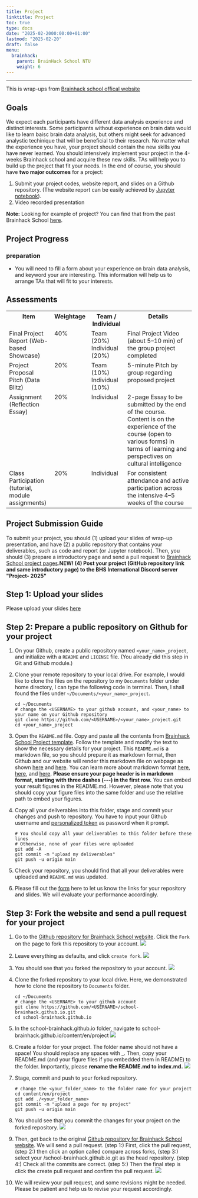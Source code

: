```yaml
---
title: Project
linktitle: Project
toc: true
type: docs
date: "2025-02-2000:00:00+01:00"
lastmod: "2025-02-20"
draft: false
menu:
  brainhack:
    parent: BrainHack School NTU
    weight: 6
---
```

---
This is wrap-ups from [Brainhack school offical website](https://school-brainhack.github.io/project_guide/)

## Goals
We expect each participants have different data analysis experience and distinct interests. Some participants without experience on brain data would like to learn baisc brain data analysis, but others might seek for advanced analystic techinique that will be beneficial to their research. No matter what the experience you have, your project should contain the new skills you have never learned. You should intensively implement your project in the 4-weeks Brainhack school and acquire these new skills. TAs will help you to build up the project that fit your needs. In the end of course, you should have **two major outcomes** for a project:
1. Submit your project codes, website report, and slides on a Github repository. (The website report can be easily achieved by [Jupyter notebook](https://jupyter.org/install)).
2. Video recorded presentation

**Note:**
Looking for example of project? You can find that from the past Brainhack School [here](https://school-brainhack.github.io/project/).

## Project Progress

### preparation
- You will need to fill a form about your experience on brain data analysis, and keyword your are interesting. This information will help us to arrange TAs that will fit to your interests.

## Assessments

<table>
  <!-- Header row -->
  <tr>
    <th valign="top" width="25%">Item</th>
    <th valign="top" width="10%">Weightage</th>
    <th valign="top" width="20%">Team / Individual</th>
    <th valign="top" width="45%">Details</th>
  </tr>

  <!-- Row 1 -->
  <tr>
    <td valign="top">Final Project Report (Web-based Showcase)</td>
    <td valign="top">40%</td>
    <td valign="top">
      Team (20%)<br>
      Individual (20%)
    </td>
    <td valign="top">
      Final Project Video (about 5–10 min) of the group project completed
    </td>
  </tr>

  <!-- Row 2 -->
  <tr>
    <td valign="top">Project Proposal Pitch (Data Blitz)</td>
    <td valign="top">20%</td>
    <td valign="top">
      Team (10%)<br>
      Individual (10%)
    </td>
    <td valign="top">
      5-minute Pitch by group regarding proposed project
    </td>
  </tr>

  <!-- Row 3 -->
  <tr>
    <td valign="top">Assignment (Reflection Essay)</td>
    <td valign="top">20%</td>
    <td valign="top">Individual</td>
    <td valign="top">
      2-page Essay to be submitted by the end of the course. 
      Content is on the experience of the course (open to various forms) 
      in terms of learning and perspectives on cultural intelligence
    </td>
  </tr>

  <!-- Row 4 -->
  <tr>
    <td valign="top">Class Participation (tutorial, module assignments)</td>
    <td valign="top">20%</td>
    <td valign="top">Individual</td>
    <td valign="top">
      For consistent attendance and active participation 
      across the intensive 4–5 weeks of the course
    </td>
  </tr>
</table>


## Project Submission Guide
To submit your project, you should (1) upload your slides of wrap-up presentation, and have (2) a public repository that contains your deliverables, such as code and report (or Jupyter notebook). Then, you should (3) prepare a introductory page and send a pull request to [Brainhack School project pages](https://school-brainhack.github.io/project/).**NEW! (4) Post your project (GitHub repository link and same introductory page) to the BHS International Discord server "Project- 2025"**

## Step 1: Upload your slides
Please upload your slides [here](https://drive.google.com/drive/folders/1ToaThg46__bcNoiqcG-aPN_kqlEmDtbM)

## Step 2: Prepare a public repository on Github for your project
1. On your Github, create a public repository named `<your_name>_project`, and initialize with a `README` and `LICENSE` file. (You already did this step in Git and Github module.)

2. Clone your remote repository to your local drive. For example, I would like to clone the files on the repository to my `Documents` folder under home directory, I can type the following code in terminal. Then, I shall found the files under `~/Documents/<your_name>_project`.
   ```
   cd ~/Documents
   # change the <USERNAME> to your github account, and <your_name> to your name on your Github repository
   git clone https://github.com/<USERNAME>/<your_name>_project.git 
   cd <your_name>_project
   ```

3. Open the `README.md` file. Copy and paste all the contents from [Brainhack School Project template](https://raw.githubusercontent.com/brainhack-school2023/project_template/main/README.md). Follow the template and modify the text to show the necessary details for your project. This `README.md` is a markdown file, so you should prepare it as markdown format, then Github and our website will render this markdown file on webpage as shown [here](https://github.com/school-brainhack/project_template) and [here](https://school-brainhack.github.io/project/template/). You can learn more about markdown format [here](https://docs.github.com/en/get-started/writing-on-github/getting-started-with-writing-and-formatting-on-github/basic-writing-and-formatting-syntax), [here](https://github.com/adam-p/markdown-here/wiki/Markdown-Cheatsheet), and [here](https://www.markdowntutorial.com/). **Please ensure your page header is in markdown format, starting with three dashes (---) in the first row.**  You can embed your result figures in the README.md. However, please note that you should copy your figure files into the same folder and use the relative path to embed your figures.

4. Copy all your deliverables into this folder, stage and commit your changes and push to repository. You have to input your Github username and [personalized token](https://docs.github.com/en/authentication/keeping-your-account-and-data-secure/managing-your-personal-access-tokens) as password when it prompt.
    ```
    # You should copy all your deliverables to this folder before these lines
    # Otherwise, none of your files were uploaded
    git add -A
    git commit -m "upload my deliverables"
    git push -u origin main
    ```

5. Check your repository, you should find that all your deliverables were uploaded and `README.md` was updated. 

7. Please fill out the [form](https://docs.google.com/forms/d/e/1FAIpQLSf-6_cvIzuIk_1aVq_4zaeZAVpfB0ZJf7hNVmewbxgnh3C3aA/viewform) here to let us know the links for your repository and slides. We will evaluate your performance accordingly.

## Step 3: Fork the website and send a pull request for your project
1. Go to the [Github repository for Brainhack School website](https://github.com/school-brainhack/school-brainhack.github.io). Click the `Fork` on the page to fork this repository to your account.
![](/brainhack/submfigures/subm1.png)

2. Leave everything as defaults, and click `create fork`.
![](/brainhack/submfigures/subm2.png)   

3. You should see that you forked the repository to your account.
![](/brainhack/submfigures/subm3.png) 

4. Clone the forked repository to your local drive. Here, we demonstrated how to clone the repository to `Documents` folder.
   ```
   cd ~/Documents
   # change the <USERNAME> to your github account
   git clone https://github.com/<USERNAME>/school-brainhack.github.io.git
   cd school-brainhack.github.io
   ```

5. In the school-brainhack.github.io folder, navigate to school-brainhack.github.io/content/en/project 
![](/brainhack/submfigures/subm4.png) 

6. Create a folder for your project. The folder name should not have a space! You should replace any spaces with _. Then, copy your README.md (and your figure files if you embedded them in README) to the folder. Importantly, please **rename the README.md to index.md.**
![](/brainhack/submfigures/subm5.png)

7. Stage, commit and push to your forked repository.
    ```
    # change the <your_folder_name> to the folder name for your project
    cd content/en/project
    git add ./<your_folder_name>
    git commit -m "upload a page for my project"
    git push -u origin main
    ```

8. You should see that you commit the changes for your project on the forked repository.
![](/brainhack/submfigures/subm6.png)

9.  Then, get back to the original [Github repository for Brainhack School website](https://github.com/school-brainhack/school-brainhack.github.io).  We will send a pull request. (step 1:) First, click the pull request, (step 2:) then click an option called compare across forks, (step 3:) select your <USERNAME>/school-brainhack.github.io.git as the head repository. (step 4:) Check all the commits are correct. (step 5:) Then the final step is click the create pull request and confirm the pull request. 
![](/brainhack/submfigures/subm7.png)

10. We will review your pull request, and some revisions might be needed. Please be patient and help us to revise your request accordingly.


